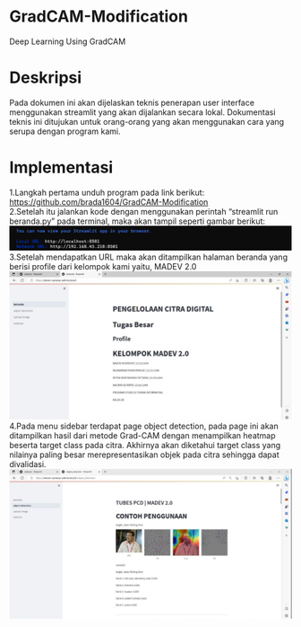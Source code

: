 # GradCAM-Modification
 Deep Learning Using GradCAM

# Deskripsi
 Pada dokumen ini akan dijelaskan teknis penerapan user interface menggunakan streamlit yang akan dijalankan secara lokal. Dokumentasi teknis ini ditujukan untuk orang-orang yang akan menggunakan cara yang serupa dengan program kami. 

# Implementasi 
 1.Langkah pertama unduh program pada link berikut:   
    https://github.com/brada1604/GradCAM-Modification    
 2.Setelah itu jalankan kode dengan menggunakan perintah “streamlit run beranda.py” pada terminal, maka akan tampil seperti gambar berikut:    
      ![ss_cmd.png](assets/ss_cmd.png)  
 3.Setelah mendapatkan URL maka akan ditampilkan halaman beranda yang berisi profile dari kelompok kami yaitu, MADEV 2.0
      ![beranda.jpg](assets/beranda.jpg)  
 4.Pada menu sidebar terdapat page object detection, pada page ini akan ditampilkan hasil dari metode Grad-CAM dengan menampilkan   heatmap beserta target class pada    citra. Akhirnya akan diketahui target class yang nilainya paling besar merepresentasikan objek pada citra sehingga dapat divalidasi.  
      ![ss_objek.jpg](assets/ss_objek.jpg)
   
